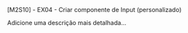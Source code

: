 [M2S10] - EX04 - Criar componente de Input (personalizado)

Adicione uma descrição mais detalhada...